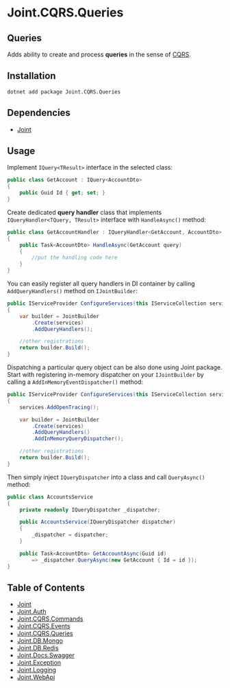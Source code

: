 # Joint.CQRS.Queries

## Queries

Adds ability to create and process **queries** in the sense of [CQRS](https://martinfowler.com/bliki/CQRS.html).

## Installation

```
dotnet add package Joint.CQRS.Queries
```

## Dependencies

- [Joint](https://www.nuget.org/packages/Joint/)

## Usage

Implement `IQuery<TResult>` interface in the selected class:

```c#
public class GetAccount : IQuery<AccountDto>
{
    public Guid Id { get; set; }
}
```

Create dedicated **query handler** class that implements `IQueryHandler<TQuery, TResult>` interface with `HandleAsync()` method:

```c#
public class GetAccountHandler : IQueryHandler<GetAccount, AccountDto>
{
    public Task<AccountDto> HandleAsync(GetAccount query)
    {
        //put the handling code here
    }
}
```

You can easily register all query handlers in DI container by calling `AddQueryHandlers()` method on `IJointBuilder`:

```c#
public IServiceProvider ConfigureServices(this IServiceCollection services)
{
    var builder = JointBuilder
        .Create(services)
        .AddQueryHandlers();

    //other registrations
    return builder.Build();
}
```

Dispatching a particular query object can be also done using Joint package. Start with registering in-memory dispatcher on your `IJointBuilder` by calling a `AddInMemoryEventDispatcher()` method:

```c#
public IServiceProvider ConfigureServices(this IServiceCollection services)
{
    services.AddOpenTracing();

    var builder = JointBuilder
        .Create(services)
        .AddQueryHandlers()
        .AddInMemoryQueryDispatcher();

    //other registrations
    return builder.Build();
}
```

Then simply inject `IQueryDispatcher` into a class and call `QueryAsync()` method:

```c#
public class AccountsService
{
    private readonly IQueryDispatcher _dispatcher;

    public AccountsService(IQueryDispatcher dispatcher)
    {
        _dispatcher = dispatcher;
    }

    public Task<AccountDto> GetAccountAsync(Guid id)
        => _dispatcher.QueryAsync(new GetAccount { Id = id });
}
```

## Table of Contents

- [Joint](https://github.com/flapek/Joint)
- [Joint.Auth](https://github.com/flapek/Joint.Auth)
- [Joint.CQRS.Commands](https://github.com/flapek/Joint.CQRS.Commands)
- [Joint.CQRS.Events](https://github.com/flapek/Joint.CQRS.Events)
- [Joint.CQRS.Queries](https://github.com/flapek/Joint.CQRS.Queries)
- [Joint.DB.Mongo](https://github.com/flapek/Joint.DB.Mongo)
- [Joint.DB.Redis](https://github.com/flapek/Joint.DB.Redis)
- [Joint.Docs.Swagger](https://github.com/flapek/Joint.Docs.Swagger)
- [Joint.Exception](https://github.com/flapek/Joint.Exception)
- [Joint.Logging](https://github.com/flapek/Joint.Logging)
- [Joint.WebApi](https://github.com/flapek/Joint.WebApi)
